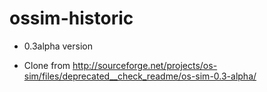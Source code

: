 ossim-historic
==============

* 0.3alpha version

* Clone from http://sourceforge.net/projects/os-sim/files/deprecated__check_readme/os-sim-0.3-alpha/

